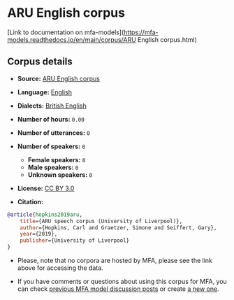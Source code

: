 
# ARU English corpus

[Link to documentation on mfa-models](https://mfa-models.readthedocs.io/en/main/corpus/ARU English corpus.html)

## Corpus details

- **Source:** [ARU English corpus](http://datacat.liverpool.ac.uk/681/)
- **Language:** [English](https://en.wikipedia.org/wiki/English_language)
- **Dialects:** [British English](https://en.wikipedia.org/wiki/British_English)
- **Number of hours:** `0.00`
- **Number of utterances:** `0`
- **Number of speakers:** `0`
  - **Female speakers:** `0`
  - **Male speakers:** `0`
  - **Unknown speakers:** `0`
- **License:** [CC BY 3.0](https://creativecommons.org/licenses/by/3.0/)

- **Citation:**
```bibtex
@article{hopkins2019aru,
	title={ARU speech corpus (University of Liverpool)},
	author={Hopkins, Carl and Graetzer, Simone and Seiffert, Gary},
	year={2019},
	publisher={University of Liverpool}
}

```

- Please, note that no corpora are hosted by MFA, please see the link above for accessing the data.

- If you have comments or questions about using this corpus for MFA, you can check [previous MFA model discussion posts](https://github.com/MontrealCorpusTools/mfa-models/discussions?discussions_q=ARU+English+corpus) or create [a new one](https://github.com/MontrealCorpusTools/mfa-models/discussions/new).
